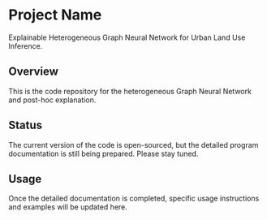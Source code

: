 # Project Name 
Explainable Heterogeneous Graph Neural Network for Urban Land Use Inference. 

## Overview
This is the code repository for the heterogeneous Graph Neural Network and post-hoc explanation.

## Status
The current version of the code is open-sourced, but the detailed program documentation is still being prepared. Please stay tuned.

## Usage
Once the detailed documentation is completed, specific usage instructions and examples will be updated here.

